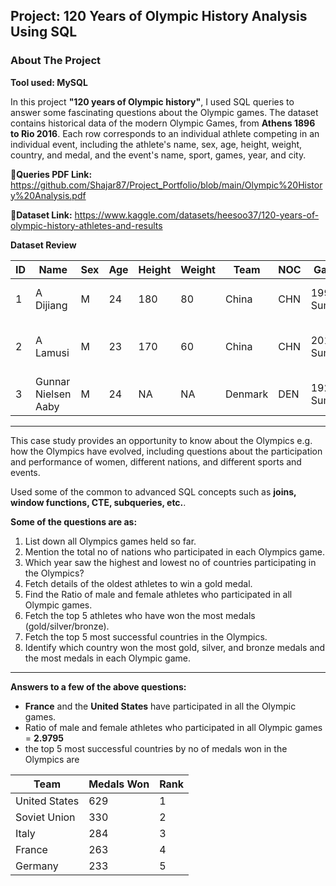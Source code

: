 ## Project: 120 Years of Olympic History Analysis Using SQL
### About The Project
**Tool used: MySQL**

In this project **"120 years of Olympic history"**, I used SQL queries to answer some fascinating questions about the Olympic games.
The dataset contains historical data of the modern Olympic Games, from **Athens 1896 to Rio 2016**. Each row corresponds to an individual athlete competing in an individual event, including the athlete's name, sex, age, height, weight, country, and medal, and the event's name, sport, games, year, and city.


**🔗Queries PDF Link:** https://github.com/Shajar87/Project_Portfolio/blob/main/Olympic%20History%20Analysis.pdf

**🔗Dataset Link:** https://www.kaggle.com/datasets/heesoo37/120-years-of-olympic-history-athletes-and-results

**Dataset Review**



| ID | Name                | Sex | Age | Height | Weight | Team   | NOC | Games         | Year | Season | City       | Sport     | Event                            | Medal |
|----|---------------------|-----|-----|--------|--------|--------|-----|---------------|------|--------|------------|-----------|----------------------------------|-------|
| 1  | A Dijiang           | M   | 24  | 180    | 80     | China  | CHN | 1992 Summer   | 1992 | Summer | Barcelona  | Basketball | Basketball Men's Basketball      | NA    |
| 2  | A Lamusi            | M   | 23  | 170    | 60     | China  | CHN | 2012 Summer   | 2012 | Summer | London     | Judo      | Judo Men's Extra-Lightweight     | NA    |
| 3  | Gunnar Nielsen Aaby | M   | 24  | NA     | NA     | Denmark| DEN | 1920 Summer   | 1920 | Summer | Antwerpen  | Football  | Football Men's Football          | NA    |

---

This case study provides an opportunity to know about the Olympics e.g. how the Olympics have evolved, including questions about the participation and performance of women, different nations, and different sports and events.

Used some of the common to advanced SQL concepts such as **joins, window functions, CTE, subqueries, etc.**.

**Some of the questions are as:**
1. List down all Olympics games held so far.
2. Mention the total no of nations who participated in each Olympics game.
3. Which year saw the highest and lowest no of countries participating in the Olympics?
4. Fetch details of the oldest athletes to win a gold medal.
5. Find the Ratio of male and female athletes who participated in all Olympic games.
6. Fetch the top 5 athletes who have won the most medals (gold/silver/bronze).
7. Fetch the top 5 most successful countries in the Olympics.
8. Identify which country won the most gold, silver, and bronze medals and the most medals in each Olympic game.
    
---
**Answers to a few of the above questions:**
- **France** and the **United States** have participated in all the Olympic games.
- Ratio of male and female athletes who participated in all Olympic games = **2.9795**
- the top 5 most successful countries by no of medals won in the Olympics are
  
| Team           | Medals Won | Rank |
|----------------|------------|------|
| United States  | 629        | 1    |
| Soviet Union   | 330        | 2    |
| Italy          | 284        | 3    |
| France         | 263        | 4    |
| Germany        | 233        | 5    |
   

